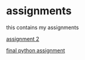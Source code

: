 # assignments
this contains my assignments

[assignment 2](https://github.com/thomasgriep/assignments/blob/master/Assignment_week_2%2B(1).ipynb)

[final python assignment](https://github.com/thomasgriep/assignments/blob/master/Final_Assignment_Python_2_students%2B(1).ipynb)

